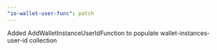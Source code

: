 ```yaml
---
"io-wallet-user-func": patch
---
```


Added AddWalletInstanceUserIdFunction to populate wallet-instances-user-id collection
